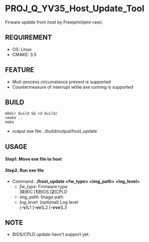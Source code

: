 # PROJ_Q_YV35_Host_Update_Tool
Firware update from host by Freeipmi(ipmi-raw).

## REQUIREMENT
- OS: Linux
- CMAKE: 3.5

## FEATURE
- Muti-process circumstance prevent is supported
- Countermeasure of interrupt while exe running is supported

## BUILD
```
mkdir build && cd build/
cmake ..
make
```
- output exe file: ./build/output/host_update

## USAGE
#### Step1. Move exe file to host
#### Step2. Run exe file
- Command: **./host_update <fw_type> <img_path> <log_level>**
  - *fw_type*: Firmware type\
               [**0**]BIC [**1**]BIOS [**2**]CPLD
  - *img_path*: Image path
  - *log_level*: (optional) Log level\
               [**-v**]L1 [**-vv**]L2 [**-vvv**]L3

## NOTE
- BIOS/CPLD update havn't support yet.
